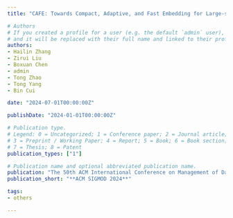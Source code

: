 ```yaml
---
title: "CAFE: Towards Compact, Adaptive, and Fast Embedding for Large-scale Recommendation Models"

# Authors
# If you created a profile for a user (e.g. the default `admin` user), write the username (folder name) here 
# and it will be replaced with their full name and linked to their profile.
authors:
- Hailin Zhang
- Zirui Liu
- Boxuan Chen
- admin
- Tong Zhao
- Tong Yang
- Bin Cui

date: "2024-07-01T00:00:00Z"

publishDate: "2024-01-01T00:00:00Z"

# Publication type.
# Legend: 0 = Uncategorized; 1 = Conference paper; 2 = Journal article;
# 3 = Preprint / Working Paper; 4 = Report; 5 = Book; 6 = Book section;
# 7 = Thesis; 8 = Patent
publication_types: ["1"]

# Publication name and optional abbreviated publication name.
publication: "The 50th ACM International Conference on Management of Data"
publication_short: "**ACM SIGMOD 2024**"

tags:
- others

---
```


